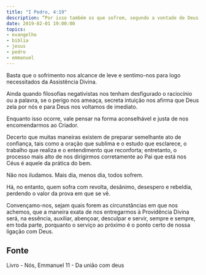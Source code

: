 ```yaml
---
title: "I Pedro, 4:19"
description: “Por isso também os que sofrem, segundo a vontade de Deus, encomendam as suas almas ao fiel Criador, na prática do bem”
date: 2019-02-01 19:00:00
topics: 
- evangelho
- biblia
- jesus
- pedro
- emmanuel
---
```


Basta que o sofrimento nos alcance de leve e sentimo-nos para logo
necessitados da Assistência Divina.

Ainda quando filosofias negativistas nos tenham desfigurado o raciocínio ou a
palavra, se o perigo nos ameaça, secreta intuição nos afirma que Deus zela por nós
e para Deus nos voltamos de imediato.

Enquanto isso ocorre, vale pensar na forma aconselhável e justa de nos
encomendarmos ao Criador.

Decerto que muitas maneiras existem de preparar semelhante ato de confiança,
tais como a oração que sublima e o estudo que esclarece, o trabalho que realiza e o
entendimento que reconforta; entretanto, o processo mais alto de nos dirigirmos
corretamente ao Pai que está nos Céus é aquele da prática do bem.

Não nos iludamos.
Mais dia, menos dia, todos sofrem.

Há, no entanto, quem sofra com revolta, desânimo, desespero e rebeldia,
perdendo o valor da prova em que se vê.

Convençamo-nos, sejam quais forem as circunstâncias em que nos achemos,
que a maneira exata de nos entregarmos à Providência Divina será, na essência,
auxiliar, abençoar, desculpar e servir, sempre e sempre, em toda parte, porquanto
o serviço ao próximo é o ponto certo de nossa ligação com Deus.


## Fonte
Livro - Nós, Emmanuel
11 - Da união com deus
